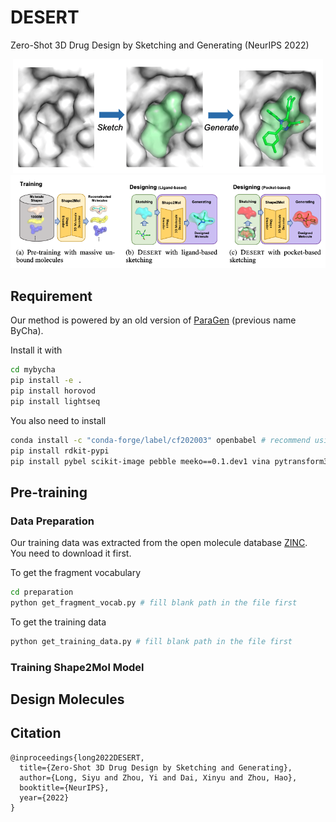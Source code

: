 # DESERT
Zero-Shot 3D Drug Design by Sketching and Generating (NeurIPS 2022)

<!-- ![](./pics/sketch_and_generate.png)
![](./pics/overview.png) -->
<div  align="center">    
<img src="./pics/sketch_and_generate.png"/>
</div>
<div  align="center">    
<img src="./pics/overview.png"/>
</div>

## Requirement
Our method is powered by an old version of [ParaGen](https://github.com/bytedance/ParaGen) (previous name ByCha).

Install it with
```bash
cd mybycha
pip install -e .
pip install horovod
pip install lightseq
```
You also need to install
```bash
conda install -c "conda-forge/label/cf202003" openbabel # recommend using anaconda for this project 
pip install rdkit-pypi
pip install pybel scikit-image pebble meeko==0.1.dev1 vina pytransform3d
```

## Pre-training

### Data Preparation
Our training data was extracted from the open molecule database [ZINC](https://zinc.docking.org/). You need to download it first. 

To get the fragment vocabulary
```bash
cd preparation
python get_fragment_vocab.py # fill blank path in the file first
```

To get the training data
```bash
python get_training_data.py # fill blank path in the file first
```

### Training Shape2Mol Model

## Design Molecules

## Citation
```
@inproceedings{long2022DESERT,
  title={Zero-Shot 3D Drug Design by Sketching and Generating},
  author={Long, Siyu and Zhou, Yi and Dai, Xinyu and Zhou, Hao},
  booktitle={NeurIPS},
  year={2022}
}
```

